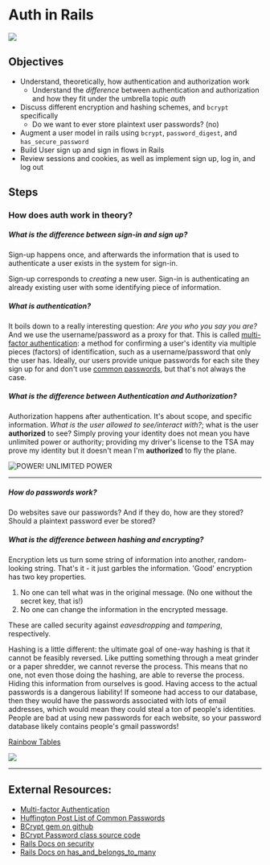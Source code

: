 # Auth in Rails

![](https://media.giphy.com/media/y0s36prnnGb5u/giphy.gif)

## Objectives

- Understand, theoretically, how authentication and authorization work
  - Understand the _difference_ between authentication and authorization and how they fit under the umbrella topic
    _auth_
- Discuss different encryption and hashing schemes, and `bcrypt` specifically
  - Do we want to ever store plaintext user passwords? (no)
- Augment a user model in rails using `bcrypt`, `password_digest`, and `has_secure_password`
- Build User sign up and sign in flows in Rails
- Review sessions and cookies, as well as implement sign up, log in, and log out

## Steps

### How does auth work in theory?

##### What is the difference between sign-in and sign up?

Sign-up happens once, and afterwards the information that is used to authenticate a user exists in the system for
sign-in.

Sign-up corresponds to _creating_ a new user. Sign-in is authenticating an already existing user with some identifying
piece of information.

##### What is authentication?

It boils down to a really interesting question: _Are you who you say you are?_ And we use the username/password as a
proxy for that. This is called [multi-factor authentication](https://en.wikipedia.org/wiki/Multi-factor_authentication):
a method for confirming a user's identity via multiple pieces (factors) of identification, such as a username/password
that only the user has. Ideally, our users provide unique passwords for each site they sign up for and don't use
[common passwords](https://www.huffingtonpost.com/entry/2016-most-common-passwords_us_587f9663e4b0c147f0bc299d), but
that's not always the case.

##### What is the difference between Authentication and Authorization?

Authorization happens after authentication. It's about scope, and specific information. _What is the user allowed to
see/interact with?_; what is the user **authorized** to see? Simply proving your identity does not mean you have
unlimited power or authority; providing my driver's license to the TSA may prove my identity but it doesn't mean I'm
**authorized** to fly the plane.

![POWER! UNLIMITED POWER](https://media.giphy.com/media/xUA7ba9aksCuKR9dgA/giphy.gif)

---

##### How do passwords work?

Do websites save our passwords? And if they do, how are they stored? Should a plaintext password ever be stored?

##### What is the difference between hashing and encrypting?

Encryption lets us turn some string of information into another, random-looking string. That's it - it just garbles the information. 'Good' encryption has two key properties.

1. No one can tell what was in the original message. (No one without the secret key, that is!)
2. No one can change the information in the encrypted message.

These are called security against _eavesdropping_ and _tampering_, respectively.

Hashing is a little different: the ultimate goal of one-way hashing is that it cannot be feasibly reversed. Like putting something through a meat grinder or a paper shredder, we cannot reverse the process. This means that no one, not even those doing the hashing, are able to reverse the process.
Hiding this information from ourselves is good. Having access to the actual passwords is a dangerous liability! If someone had access to our database, then they would have the passwords associated with lots of email addresses, which would mean they could steal a ton of people's identities. People are bad at using new passwords for each website, so your password database likely contains people's gmail passwords!

[Rainbow Tables](https://www.geeksforgeeks.org/understanding-rainbow-table-attack/)

![](https://media.giphy.com/media/fcaN0b9yGcwbm/giphy.gif)

---



## External Resources:

- [Multi-factor Authentication](https://en.wikipedia.org/wiki/Multi-factor_authentication)
- [Huffington Post List of Common Passwords](https://www.huffingtonpost.com/entry/2016-most-common-passwords_us_587f9663e4b0c147f0bc299d)
- [BCrypt gem on github](https://github.com/codahale/bcrypt-ruby#why-you-should-use-bcrypt)
- [BCrypt Password class source code](https://github.com/codahale/bcrypt-ruby/blob/master/lib/bcrypt/password.rb#L23)
- [Rails Docs on security](https://guides.rubyonrails.org/security.html#sessions)
- [Rails Docs on has_and_belongs_to_many](https://guides.rubyonrails.org/association_basics.html#the-has-and-belongs-to-many-association)